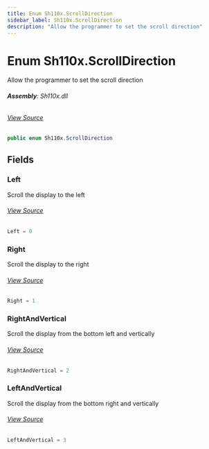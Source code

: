 ```yaml
---
title: Enum Sh110x.ScrollDirection
sidebar_label: Sh110x.ScrollDirection
description: "Allow the programmer to set the scroll direction"
---
```

# Enum Sh110x.ScrollDirection
Allow the programmer to set the scroll direction

###### **Assembly**: Sh110x.dll
###### [View Source](https://github.com/WildernessLabs/Meadow.Foundation.git/blob/develop/Source/Meadow.Foundation.Peripherals/Displays.Sh110x/Driver/Sh110x.Enums.cs#L8)
```csharp title="Declaration"
public enum Sh110x.ScrollDirection
```
## Fields
### Left
Scroll the display to the left
###### [View Source](https://github.com/WildernessLabs/Meadow.Foundation.git/blob/develop/Source/Meadow.Foundation.Peripherals/Displays.Sh110x/Driver/Sh110x.Enums.cs#L13)
```csharp title="Declaration"
Left = 0
```
### Right
Scroll the display to the right
###### [View Source](https://github.com/WildernessLabs/Meadow.Foundation.git/blob/develop/Source/Meadow.Foundation.Peripherals/Displays.Sh110x/Driver/Sh110x.Enums.cs#L17)
```csharp title="Declaration"
Right = 1
```
### RightAndVertical
Scroll the display from the bottom left and vertically
###### [View Source](https://github.com/WildernessLabs/Meadow.Foundation.git/blob/develop/Source/Meadow.Foundation.Peripherals/Displays.Sh110x/Driver/Sh110x.Enums.cs#L21)
```csharp title="Declaration"
RightAndVertical = 2
```
### LeftAndVertical
Scroll the display from the bottom right and vertically
###### [View Source](https://github.com/WildernessLabs/Meadow.Foundation.git/blob/develop/Source/Meadow.Foundation.Peripherals/Displays.Sh110x/Driver/Sh110x.Enums.cs#L25)
```csharp title="Declaration"
LeftAndVertical = 3
```
